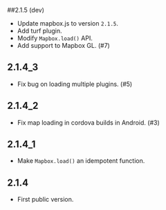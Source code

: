 ##2.1.5 (dev)

* Update mapbox.js to version `2.1.5`.
* Add turf plugin.
* Modify `Mapbox.load()` API.
* Add support to Mapbox GL. (#7)

## 2.1.4_3

* Fix bug on loading multiple plugins. (#5)

## 2.1.4_2

* Fix map loading in cordova builds in Android. (#3)

## 2.1.4_1

* Make `Mapbox.load()` an idempotent function.

## 2.1.4

* First public version.
